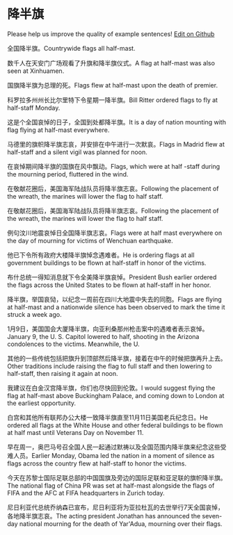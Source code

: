 # 降半旗

Please help us improve the quality of example sentences! [Edit on Github](https://github.com/jiyushe/jiyu-example-sentence-source/blob/main/chinese/jiangbanqi.md)

<p><span class="chinese">全国降半旗。</span><span class="english">Countrywide flags all half-mast.</span></p>

<p><span class="chinese">数千人在天安门广场观看了升旗和降半旗仪式。</span><span class="english">A flag at half-mast was also seen at Xinhuamen.</span></p>

<p><span class="chinese">国旗降半旗为总理的死。</span><span class="english">Flags flew at half-mast upon the death of premier.</span></p>

<p><span class="chinese">科罗拉多州州长比尔里特下令星期一降半旗。</span><span class="english">Bill Ritter ordered flags to fly at half-staff Monday.</span></p>

<p><span class="chinese">这是个全国哀悼的日子，全国到处都降半旗。</span><span class="english">It is a day of nation mounting with flag flying at half-mast everywhere.</span></p>

<p><span class="chinese">马德里的旗帜降半旗志哀，并安排在中午进行一次默哀。</span><span class="english">Flags in Madrid flew at half-staff and a silent vigil was planned for noon.</span></p>

<p><span class="chinese">在哀悼期间降半旗的国旗在风中飘动。</span><span class="english">Flags, which were at half -staff during the mourning period, fluttered in the wind.</span></p>

<p><span class="chinese">在敬献花圈后，美国海军陆战队员将降半旗志哀。</span><span class="english">Following the placement of the wreath, the marines will lower the flag to half staff.</span></p>

<p><span class="chinese">在敬献花圈后，美国海军陆战队员将降半旗志哀。</span><span class="english">Following the  placement of the wreath, the marines will lower the flag to half staff.</span></p>

<p><span class="chinese">例句汶川地震哀悼日全国降半旗志哀。</span><span class="english">Flags were at half mast everywhere on the day of mourning for victims of Wenchuan earthquake.</span></p>

<p><span class="chinese">他已下令所有政府大楼降半旗悼念遇难者。</span><span class="english">He is ordering flags at all government buildings to be flown at half-staff in honor of the victims.</span></p>

<p><span class="chinese">布什总统一得知消息就下令全美降半旗哀悼。</span><span class="english">President Bush earlier ordered the flags across the United States to be flown at half-staff in her honor.</span></p>

<p><span class="chinese">降半旗，举国哀恸，以纪念一周前在四川大地震中失去的同胞。</span><span class="english">Flags are flying at half-mast and a nationwide silence has been observed to mark the time it struck a week ago.</span></p>

<p><span class="chinese">1月9日，美国国会大厦降半旗，向亚利桑那州枪击案中的遇难者表示哀悼。</span><span class="english">January 9, the U. S. Capitol lowered to half, shooting in the Arizona condolences to the victims. Meanwhile, the U.</span></p>

<p><span class="chinese">其他的一些传统包括把旗升到顶部然后降半旗，接着在中午的时候把旗再升上去。</span><span class="english">Other traditions include raising the flag to full staff and then lowering to half-staff, then raising it again at noon.</span></p>

<p><span class="chinese">我建议在白金汉宫降半旗，你们也尽快回到伦敦。</span><span class="english">I would suggest flying the flag at half-mast above Buckingham Palace, and coming down to London at the earliest opportunity.</span></p>

<p><span class="chinese">白宫和其他所有联邦办公大楼一致降半旗直至11月11日美国老兵纪念日。</span><span class="english">He ordered all flags at the White House and other federal buildings to be flown at half mast until Veterans Day on November 11.</span></p>

<p><span class="chinese">早在周一，奥巴马号召全国人民一起通过默祷以及全国范围内降半旗来纪念这些受难人员。</span><span class="english">Earlier Monday, Obama led the nation in a moment of silence as flags across the country flew at half-staff to honor the victims.</span></p>

<p><span class="chinese">今天在苏黎士国际足联总部的中国国旗及旁边的国际足联和亚足联的旗帜降半旗。</span><span class="english">The national flag of China PR was set at half-mast alongside the flags of FIFA and the AFC at FIFA headquarters in Zurich today.</span></p>

<p><span class="chinese">尼日利亚代总统乔纳森已宣布，尼日利亚将为亚拉杜瓦的去世举行7天全国哀悼，各地降半旗志哀。</span><span class="english">The acting president Jonathan has announced the seven-day national mourning for the death of Yar'Adua, mourning over their flags.</span></p>

